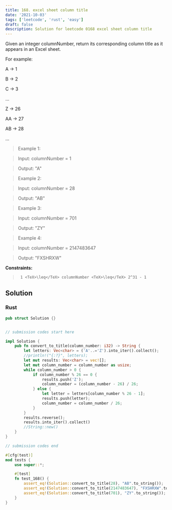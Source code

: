 ```yaml
---
title: 168. excel sheet column title
date: '2021-10-03'
tags: ['leetcode', 'rust', 'easy']
draft: false
description: Solution for leetcode 0168 excel sheet column title
---
```


 

  Given an integer columnNumber, return its corresponding column title as it appears in an Excel sheet.

  For example:

  

  A -> 1

  B -> 2

  C -> 3

  ...

  Z -> 26

  AA -> 27

  AB -> 28 

  ...

  

   

 >   Example 1:

  

 >   Input: columnNumber <TeX>=</TeX> 1

 >   Output: "A"

  

 >   Example 2:

  

 >   Input: columnNumber <TeX>=</TeX> 28

 >   Output: "AB"

  

 >   Example 3:

  

 >   Input: columnNumber <TeX>=</TeX> 701

 >   Output: "ZY"

  

 >   Example 4:

  

 >   Input: columnNumber <TeX>=</TeX> 2147483647

 >   Output: "FXSHRXW"

  

   

  **Constraints:**

  

 >   	1 <TeX>\leq</TeX> columnNumber <TeX>\leq</TeX> 2^31 - 1


## Solution
### Rust
```rust
pub struct Solution {}


// submission codes start here

impl Solution {
    pub fn convert_to_title(column_number: i32) -> String {
        let letters: Vec<char> = ('A'..='Z').into_iter().collect();
        //println!("{:?}", letters);
        let mut results: Vec<char> = vec![];
        let mut column_number = column_number as usize;
        while column_number > 0 {
            if column_number % 26 == 0 {
                results.push('Z');
                column_number = (column_number - 26) / 26;
            } else {
                let letter = letters[column_number % 26 - 1];
                results.push(letter);
                column_number = column_number / 26;    
            }
        }
        results.reverse();
        results.into_iter().collect()
        //String::new()
    }
}

// submission codes end

#[cfg(test)]
mod tests {
    use super::*;

    #[test]
    fn test_168() {
        assert_eq!(Solution::convert_to_title(28), "AB".to_string());
        assert_eq!(Solution::convert_to_title(2147483647), "FXSHRXW".to_string());
        assert_eq!(Solution::convert_to_title(701), "ZY".to_string());
    }
}

```
